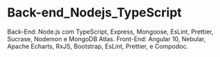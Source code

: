 # Back-end_Nodejs_TypeScript

Back-End: Node.js com TypeScript, Express, Mongoose, EsLint, Prettier, Sucrase, Nodemon e MongoDB Atlas. Front-End: Angular 10, Nebular, Apache Echarts, RxJS, Bootstrap, EsLint, Prettier, e Compodoc. 
